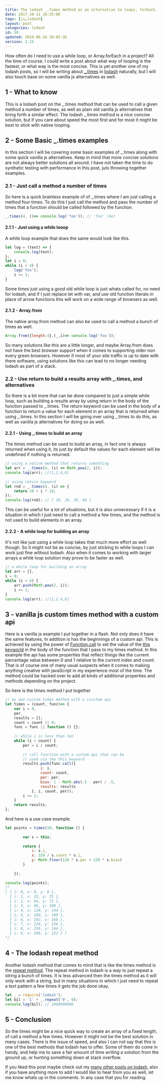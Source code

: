 ```yaml
---
title: The lodash _.times method as an alternative to loops, forEach.
date: 2017-10-11 16:35:00
tags: [js,lodash]
layout: post
categories: lodash
id: 59
updated: 2019-06-28 20:05:36
version: 1.15
---
```


How often do I need to use a while loop, or Array.forEach in a project? All the time of course. I could write a post about what way of looping is the fastest, or what way is the most concise. This is yet another one of my lodash posts, so I will be writing about [\_.times](https://lodash.com/docs/4.17.4#times) in [lodash](https://lodash.com/) naturally, but I will also touch base on some vanilla js alternatives as well.

<!-- more -->

## 1 - What to know

This is a lodash post on the \_.times method that can be used to call a given method a number of times, as well as plain old vanilla js alternatives that bring forth a similar effect. The lodash \_.times method is a nice concise solution, but if you care about speed the most first and for most it might be best to stick with native looping.

## 2 - Some Basic \_.times examples

In this section I will be covering some basic examples of \_.times along with some quick vanilla js alternatives. Keep in mind that more concise solutions are not always better solutions all around. I have not taken the time to do synthetic testing with performance in this post, juts throwing together examples.

### 2.1 - Just call a method a number of times

So here is a quick brainless example of of \_.times where I am just calling a method four times. To do this I just call the method and pass the number of times that a function should be called followed by the function.

```js
_.times(4, ()=> console.log('foo')); // 'foo' (4x)
```
#### 2.1.1 - Just using a while looop

A while loop example that does the same would look like this.

```js
let log = (text) => {
    console.log(text);
};
let i = 0;
while (i < 4) {
    log('foo');
    i += 1;
}
```

Some times just using a good old while loop is just whats called for, no need for lodash, and if I just replace let with var, and use old function literals in place of arrow functions this will work on a wide range of browsers as well.

#### 2.1.2 - Array.from

The native array.from method can also be used to call a method a bunch of times as well.

```js
Array.from({length:4},(_,i)=> console.log('foo'));
```

So many solutions like this are a little longer, and maybe Array.from does not have the best browser support when it comes to supporting older non every green browsers. However if most of your site traffic is up to date with there software, using solutions like this can lead to no longer needing lodash as part of a stack.

### 2.2 - Use return to build a results array with \_.times, and alternatives

So there is a bit more that can be done compared to just a simple while loop, such as building a results array by using return in the body of the function passed to \_.times. The return keyword can be used in the body of a function to return a value for each element in an array that is returned when using \_.times. In this section I will be going over using \_.times to do this, as well as vanilla js alternatives for doing so as well.

#### 2.2.1 - Using \_.times to build an array

The times method can be used to build an array, in fact one is always returned when using it, its just by default the values for each element will be undefined if nothing is returned.

```js
// using a native method that returns something
let arr = _.times(4, (i) => Math.pow(2, i));
console.log(arr); //[1,2,4,8]
 
// using return keyword
let rnd = _.times(4, (i) => {
    return 10 + i * 10;
});
console.log(rnd); // [ 10, 20, 30, 40 ]
```

This can be useful for a lot of situations, but it is also unnecessary if it is a situation in which I just need to call a method a few times, and the method is not used to build elements in an array.

#### 2.2.2 - A while loop for building an array

It's not like just using a while loop takes that much more effort as well though. So it might not be as concise, by just sticking to while loops I can work just fine without lodash. Also when it comes to working with larger arrays a while loop solution may prove to be faster as well.

```js
// a while loop for building an array
let arr = [],
i = 0;
while (i < 4) {
    arr.push(Math.pow(2, i));
    i += 1;
}
console.log(arr); //[1,2,4,8]
```

## 3 - vanilla js custom times method with a custom api

Here is a vanilla js example I put together in a flash. Not only does it have the same features, In addition is has the beginnings of a custom api. This is achieved by using the power of [Function.call](/2017/09/21/js-call-apply-and-bind/) to set the value of the [this keyworld](/2017/04/14/js-this-keyword/) in the body of the function that I pass to my times method. In this example the api has some properties that reflect things like the current percentage value between 0 and 1 relative to the current index and count. That is of course one of many usual suspects when it comes to making anything creative with javaScript in my experience most of the time. The method could be hacked over to add all kinds of additional properties and methods depending on the project.

So here is the times method I put together

```js
// my own custom times method with a ccustom api
let times = (count, func)=> {
    var i = 0,
    per,
    results = [];
    count = count || 0;
    func = func || function () {};
 
    // while i is less than len
    while (i < count) {
        per = i / count;
 
        // call function with a custom api that can be
        // used via the this keyword
        results.push(func.call({
                i: i,
                count: count,
                per: per,
                bias: 1 - Math.abs(.5 - per) / .5,
                results: results
            }, i, count, per));
        i += 1;
    }
    return results;
};
```

And here is a use case example.

```js
let points = times(10, function () {
 
        var s = this;
 
        return {
            i: s.i,
            x: 320 / s.count * s.i,
            y: Math.floor(120 * s.per + 120 * s.bias)
        }
 
    });
 
console.log(points);
/*
[ { i: 0, x: 0, y: 0 },
  { i: 1, x: 32, y: 35 },
  { i: 2, x: 64, y: 72 },
  { i: 3, x: 96, y: 108 },
  { i: 4, x: 128, y: 144 },
  { i: 5, x: 160, y: 180 },
  { i: 6, x: 192, y: 168 },
  { i: 7, x: 224, y: 156 },
  { i: 8, x: 256, y: 144 },
  { i: 9, x: 288, y: 132 } ]
*/
```

## 4 - The lodash repeat method

Another lodash method that comes to mind that is like the times method is the [repeat method](/2019/06/28/lodash_repeat). The repeat method in lodash is a way to just repeat a string a bunch of times. It is less advanced then the times method as it will only work with a string, but in many situations in which I just need to repeat a text pattern a few times it gets the job done okay.

```js
let _ = require('lodash');
let bil = '1' + _.repeat('0', 9);
console.log(bil); // 1000000000
```

## 5 - Conclusion

So the times might be a nice quick way to create an array of a fixed length, of call a method a few times. However it might not be the best solution in many cases. There is the issue of speed, and also I can not say that this is one of the best methods that lodash has to offer. Some of them do come in handy, and help me to save a fair amount of time writing a solution from the ground up, or hunting something down at stack overflow. 

If you liked this post maybe check out my [many other posts on lodash](/categories/lodash/), also if you have anything more to add I would like to hear from you as well, let me know whats up in the comments. In any case that you for reading.